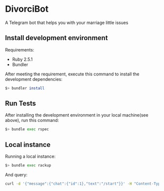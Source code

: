 # DivorciBot
A Telegram bot that helps you with your marriage little issues

## Install development environment
Requirements:
 - Ruby 2.5.1
 - Bundler

After meeting the requirement, execute this command to install the development dependencies:

```bash
$> bundler install
```

## Run Tests
After installing the development environment in your local machine(see above), run this command:
```bash
$> bundle exec rspec
```


## Local instance
Running a local instance:

```bash
$> bundle exec rackup
```

And query:
```bash
curl -d '{"message":{"chat":{"id":1},"text":"/start"}}' -H "Content-Type: application/json" -X POST http://localhost:9292/messages
```